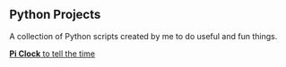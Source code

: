 Python Projects
---

A collection of Python scripts created by me to do useful and fun things.

[**Pi Clock** to tell the time](https://github.com/JoshMarsden/python-projects/tree/master/pi-clock)
